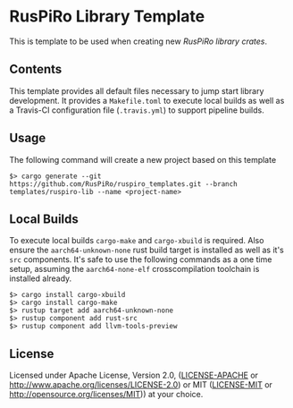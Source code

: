 # RusPiRo Library Template

This is template to be used when creating new *RusPiRo library crates*.

## Contents

This template provides all default files necessary to jump start library development. It provides a `Makefile.toml` to execute local builds as well as a Travis-CI configuration file (`.travis.yml`) to support pipeline builds.

## Usage

The following command will create a new project based on this template

```shell
$> cargo generate --git https://github.com/RusPiRo/ruspiro_templates.git --branch templates/ruspiro-lib --name <project-name>
```

## Local Builds

To execute local builds `cargo-make` and `cargo-xbuild` is required. Also ensure the `aarch64-unknown-none` rust build target is installed as well as it's `src` components. It's safe to use the following commands as a one time setup, assuming the `aarch64-none-elf` crosscompilation toolchain is installed already.

```shell
$> cargo install cargo-xbuild
$> cargo install cargo-make
$> rustup target add aarch64-unknown-none
$> rustup component add rust-src
$> rustup component add llvm-tools-preview
```

## License

Licensed under Apache License, Version 2.0, ([LICENSE-APACHE](LICENSE-APACHE) or http://www.apache.org/licenses/LICENSE-2.0) or MIT ([LICENSE-MIT](LICENSE-MIT) or http://opensource.org/licenses/MIT)) at your choice.
